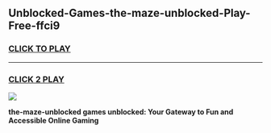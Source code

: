 
## Unblocked-Games-the-maze-unblocked-Play-Free-ffci9
<h3>
<a href="https://premium76.site?title=the-maze-unblocked&ref=21A">CLICK TO PLAY</a></h3>
<hr>

<h3>
<a href="https://premium76.site?title=the-maze-unblocked&ref=21A">CLICK 2 PLAY</a>
  
</h3>

<a href="https://premium76.site?title=the-maze-unblocked&ref=21A"><img src="https://clearcache.store/games.png"></a>


**the-maze-unblocked games unblocked: Your Gateway to Fun and Accessible Online Gaming**
